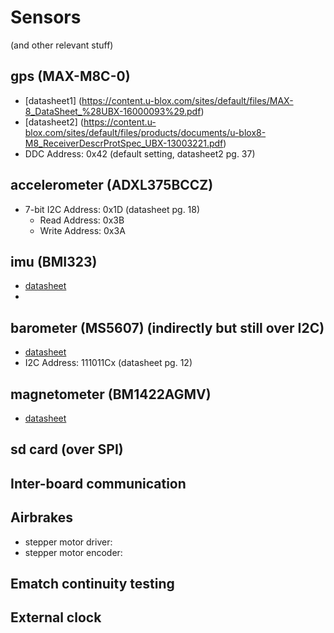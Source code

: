 # Sensors

(and other relevant stuff)

## gps (MAX-M8C-0)
- [datasheet1] (https://content.u-blox.com/sites/default/files/MAX-8_DataSheet_%28UBX-16000093%29.pdf)
- [datasheet2] (https://content.u-blox.com/sites/default/files/products/documents/u-blox8-M8_ReceiverDescrProtSpec_UBX-13003221.pdf)
- DDC Address: 0x42 (default setting, datasheet2 pg. 37)

## accelerometer (ADXL375BCCZ)
- 7-bit I2C Address: 0x1D (datasheet pg. 18)
  - Read Address: 0x3B
  - Write Address: 0x3A

## imu (BMI323)
- [datasheet](https://www.bosch-sensortec.com/media/boschsensortec/downloads/datasheets/bst-bmi323-ds000.pdf)
- 

## barometer (MS5607) (indirectly but still over I2C)
- [datasheet](https://www.te.com/commerce/DocumentDelivery/DDEController?Action=showdoc&DocId=Data+Sheet%7FMS5607-02BA03%7FB4%7Fpdf%7FEnglish%7FENG_DS_MS5607-02BA03_B4.pdf%7FMS560702BA03-50)
- I2C Address: 111011Cx (datasheet pg. 12) 

## magnetometer (BM1422AGMV)
- [datasheet](https://fscdn.rohm.com/en/products/databook/datasheet/ic/sensor/geomagnetic/bm1422agmv-e.pdf)

## sd card (over SPI)

## Inter-board communication

## Airbrakes
- stepper motor driver:
- stepper motor encoder:

## Ematch continuity testing

## External clock
